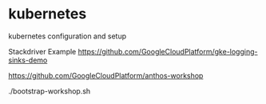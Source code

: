 # kubernetes
kubernetes configuration and setup


Stackdriver Example   https://github.com/GoogleCloudPlatform/gke-logging-sinks-demo

https://github.com/GoogleCloudPlatform/anthos-workshop

./bootstrap-workshop.sh
